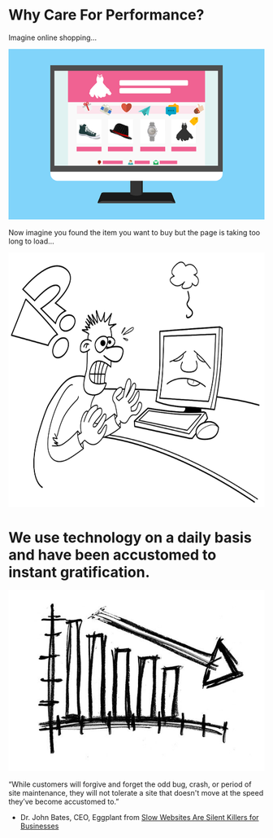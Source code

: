 # Why Care For Performance?

Imagine online shopping...

![online shopping website](../images/e-commerce.png)

Now imagine you found the item you want to buy but the page is taking too long to load...

<img src="../images/frustrated-user.png" alt="Cartoonish image of a man frustrated with a technology problem" width="640" height="500" />

# We use technology on a daily basis and have been accustomed to instant gratification.

![graph showing a downward forecast over time](../images/symbol-arrow.jpg)

“While customers will forgive and forget the odd bug, crash, or period of site maintenance, they will not tolerate a site that doesn't move at the speed they’ve become accustomed to.”

- Dr. John Bates, CEO, Eggplant from [Slow Websites Are Silent Killers for Businesses](https://www.businesswire.com/news/home/20180724005488/en/Slow-Websites-Are-Silent-Killers-for-Businesses)
